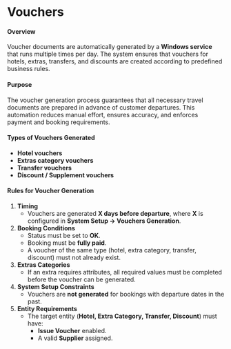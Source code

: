 # Vouchers

#### Overview

Voucher documents are automatically generated by a **Windows service** that runs multiple times per day. The system ensures that vouchers for hotels, extras, transfers, and discounts are created according to predefined business rules.

#### Purpose

The voucher generation process guarantees that all necessary travel documents are prepared in advance of customer departures. This automation reduces manual effort, ensures accuracy, and enforces payment and booking requirements.

#### Types of Vouchers Generated

* **Hotel vouchers**
* **Extras category vouchers**
* **Transfer vouchers**
* **Discount / Supplement vouchers**

#### Rules for Voucher Generation

1. **Timing**
   * Vouchers are generated **X days before departure**, where **X** is configured in **System Setup → Vouchers Generation**.
2. **Booking Conditions**
   * Status must be set to **OK**.
   * Booking must be **fully paid**.
   * A voucher of the same type (hotel, extra category, transfer, discount) must not already exist.
3. **Extras Categories**
   * If an extra requires attributes, all required values must be completed before the voucher can be generated.
4. **System Setup Constraints**
   * Vouchers are **not generated** for bookings with departure dates in the past.
5. **Entity Requirements**
   * The target entity (**Hotel, Extra Category, Transfer, Discount**) must have:
     * **Issue Voucher** enabled.
     * A valid **Supplier** assigned.
